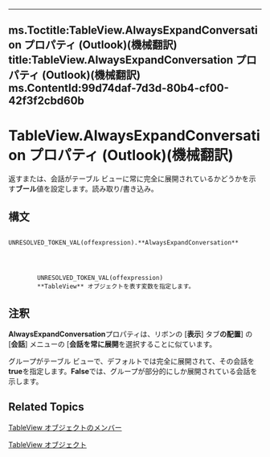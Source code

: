 

---
ms.Toctitle:TableView.AlwaysExpandConversation プロパティ (Outlook)(機械翻訳)
title:TableView.AlwaysExpandConversation プロパティ (Outlook)(機械翻訳)
ms.ContentId:99d74daf-7d3d-80b4-cf00-42f3f2cbd60b
---
# TableView.AlwaysExpandConversation プロパティ (Outlook)(機械翻訳)




返すまたは、会話がテーブル ビューに常に完全に展開されているかどうかを示す**ブール**値を設定します。読み取り/書き込み。

## 構文

            UNRESOLVED_TOKEN_VAL(offexpression).**AlwaysExpandConversation**




            UNRESOLVED_TOKEN_VAL(offexpression)
            **TableView** オブジェクトを表す変数を指定します。



## 注釈
**AlwaysExpandConversation**プロパティは、リボンの [**表示**] タブ**の配置**] の [**会話**] メニューの [**会話を常に展開**を選択することに似ています。



グループがテーブル ビューで、デフォルトでは完全に展開されて、その会話を**true**を指定します。**False**では、グループが部分的にしか展開されている会話を示します。



## Related Topics

[TableView オブジェクトのメンバー](2cc17ec6-12cf-d335-9370-d3922b45510e.md)

[TableView オブジェクト](026e27f8-1655-060d-e8cc-87eaaf4f1510.md)




